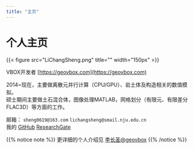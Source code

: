 ```yaml
---
title: "主页"
---
```


# 个人主页

{{< figure src="LiChangSheng.png" title=""  width="150px" >}}


VBOX开发者 [https://geovbox.com](https://geovbox.com)

2014~现在，主要做离散元并行计算（CPU/GPU）、岩土体及构造相关的数值模拟。  
硕士期间主要做土石混合体，图像处理MATLAB，网格划分（有限元、有限差分FLAC3D）等方面的工作。


邮箱： `sheng0619@163.com` `lichangsheng@smail.nju.edu.cn`  
我的 [GitHub](https://github.com/demsheng) [ResearchGate](https://www.researchgate.net/profile/Li_Changsheng2)



{{% notice note %}}
更详细的个人介绍见 [李长圣@geovbox](https://geovbox.com/about/lichangsheng/)
{{% /notice %}}